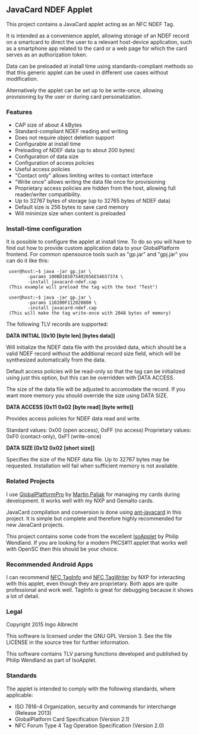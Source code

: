 ## JavaCard NDEF Applet

This project contains a JavaCard applet acting as an NFC NDEF Tag.

It is intended as a convenience applet, allowing storage of
an NDEF record on a smartcard to direct the user to a relevant
host-device application, such as a smartphone app related to the
card or a web page for which the card serves as an authorization token.

Data can be preloaded at install time using standards-compliant
methods so that this generic applet can be used in different
use cases without modification.

Alternatively the applet can be set up to be write-once, allowing
provisioning by the user or during card personalization.

### Features

 * CAP size of about 4 kBytes
 * Standard-compliant NDEF reading and writing
 * Does not require object deletion support
 * Configurable at install time
  * Preloading of NDEF data (up to about 200 bytes)
  * Configuration of data size
  * Configuration of access policies
 * Useful access policies
  * "Contact only" allows limiting writes to contact interface
  * "Write once" allows writing the data file once for provisioning
  * Proprietary access policies are hidden from the host,
    allowing full reader/writer compatibility.
 * Up to 32767 bytes of storage (up to 32765 bytes of NDEF data)
  * Default size is 256 bytes to save card memory
  * Will minimize size when content is preloaded

### Install-time configuration

It is possible to configure the applet at install time. To do
so you will have to find out how to provide custom application
data to your GlobalPlatform frontend. For common opensource
tools such as "gp.jar" and "gpj.jar" you can do it like this:

```
 user@host:~$ java -jar gp.jar \
        -params 100BD101075402656E54657374 \
        -install javacard-ndef.cap
 (This example will preload the tag with the text "Test")
```

```
 user@host:~$ java -jar gp.jar \
        -params 110200F112020800 \
        -install javacard-ndef.cap
 (This will make the tag write-once with 2048 bytes of memory)
```

The following TLV records are supported:

**DATA INITIAL [0x10 [byte len] [bytes data]]**

   Will initialize the NDEF data file with the provided
   data, which should be a valid NDEF record without
   the additional record size field, which will be
   synthesized automatically from the data.

   Default access policies will be read-only so that
   the tag can be initialized using just this option,
   but this can be overridden with DATA ACCESS.

   The size of the data file will be adjusted to
   accomodate the record. If you want more memory you
   should override the size using DATA SIZE.

**DATA ACCESS [0x11 0x02 [byte read] [byte write]]**

   Provides access policies for NDEF data read and write.

   Standard values: 0x00 (open access), 0xFF (no access)
   Proprietary values: 0xF0 (contact-only), 0xF1 (write-once)

**DATA SIZE [0x12 0x02 [short size]]**

   Specifies the size of the NDEF data file. Up to
   32767 bytes may be requested. Installation will
   fail when sufficient memory is not available.

### Related Projects

I use [GlobalPlatformPro](https://github.com/martinpaljak/GlobalPlatformPro) by [Martin Paljak](https://github.com/martinpaljak/)
for managing my cards during development. It works well with my NXP and Gemalto cards.

JavaCard compilation and conversion is done using [ant-javacard](https://github.com/martinpaljak/ant-javacard) in this project.
It is simple but complete and therefore highly recommended for new JavaCard projects.

This project contains some code from the excellent [IsoApplet](https://github.com/philipWendland/IsoApplet) by Philip Wendland.
If you are looking for a modern PKCS#11 applet that works well with OpenSC then this should be your choice.

### Recommended Android Apps

I can recommend [NFC TagInfo](https://play.google.com/store/apps/details?id=com.nxp.taginfolite)
and [NFC TagWriter](https://play.google.com/store/apps/details?id=com.nxp.nfc.tagwriter) by NXP
for interacting with this applet, even though they are proprietary. Both apps are quite
professional and work well. TagInfo is great for debugging because it shows a lot of detail.

### Legal

Copyright 2015 Ingo Albrecht

This software is licensed under the GNU GPL Version 3.
See the file LICENSE in the source tree for further information.

This software contains TLV parsing functions developed
and published by Philip Wendland as part of IsoApplet.

### Standards

The applet is intended to comply with the following standards, where applicable:
 * ISO 7816-4 Organization, security and commands for interchange (Release 2013)
 * GlobalPlatform Card Specification (Version 2.1)
 * NFC Forum Type 4 Tag Operation Specification (Version 2.0)
